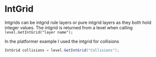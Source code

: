 # IntGrid

Intgrids can be intgrid rule layers or pure intgrid layers as they both hold integer values. The intgrid is returned from a level when calling `level.GetIntGrid("layer name");`

In the platformer example I used the intgrid for collisions

```cs
IntGrid collisions = level.GetIntGrid("Collisions");
```
